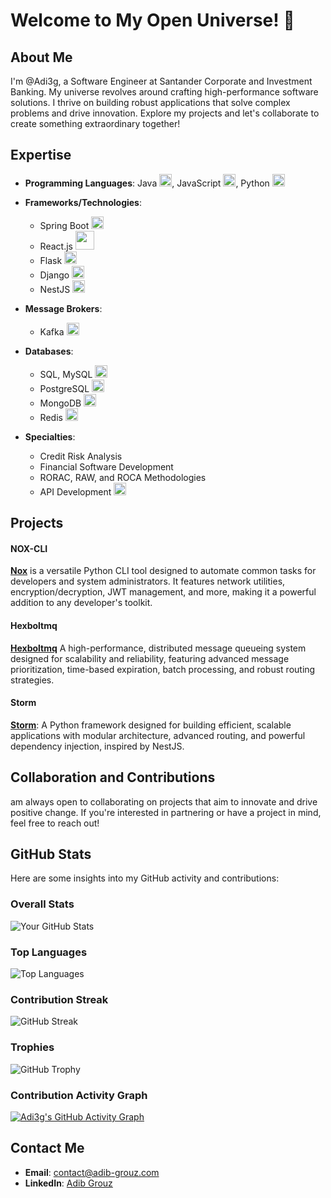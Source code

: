 

# Welcome to My Open Universe! 🌌

## About Me
I'm @Adi3g, a Software Engineer at Santander Corporate and Investment Banking. My universe revolves around crafting high-performance software solutions. I thrive on building robust applications that solve complex problems and drive innovation. Explore my projects and let's collaborate to create something extraordinary together!


## Expertise
- **Programming Languages**: Java <img src="https://img.icons8.com/color/48/000000/java-coffee-cup-logo.png" width="20" height="20">, JavaScript <img src="https://img.icons8.com/color/48/000000/javascript.png" width="20" height="20">, Python <img src="https://img.icons8.com/color/48/000000/python.png" width="20" height="20">
- **Frameworks/Technologies**:
  - Spring Boot <img src="https://img.icons8.com/color/48/000000/spring-logo.png" width="20" height="20">
  - React.js <img src="https://img.icons8.com/plasticine/100/000000/react.png" width="30" height="30">
  - Flask <img src="https://img.icons8.com/color/48/000000/flask.png" width="20" height="20">
  - Django <img src="https://img.icons8.com/color/48/000000/django.png" width="20" height="20">
  - NestJS <img src="https://docs.nestjs.com/assets/logo-small.svg" width="20" height="20">
- **Message Brokers**:
  - Kafka <img src="https://github.com/user-attachments/assets/66be88dd-3f48-446a-9e6d-991feb90efd5" width="20" height="20">

- **Databases**:
  - SQL, MySQL <img src="https://img.icons8.com/color/48/000000/mysql-logo.png" width="20" height="20">
  - PostgreSQL <img src="https://img.icons8.com/color/48/000000/postgreesql.png" width="20" height="20">
  - MongoDB <img src="https://img.icons8.com/color/48/000000/mongodb.png" width="20" height="20">
  - Redis <img src="https://img.icons8.com/color/48/000000/redis.png" width="20" height="20">
- **Specialties**:
  - Credit Risk Analysis
  - Financial Software Development
  - RORAC, RAW, and ROCA Methodologies
  - API Development <img src="https://img.icons8.com/nolan/64/api-settings.png" width="20" height="20">

## Projects

#### NOX-CLI 
 [**Nox**](https://github.com/Adi3g/nox-cli) is a versatile Python CLI tool designed to automate common tasks for developers and system administrators. It features network utilities, encryption/decryption, JWT management, and more, making it a powerful addition to any developer's toolkit.

#### Hexboltmq
[**Hexboltmq**](https://github.com/Adi3g/hexboltmq) A high-performance, distributed message queueing system designed for scalability and reliability, featuring advanced message prioritization, time-based expiration, batch processing, and robust routing strategies.

#### Storm
[**Storm**](https://github.com/Adi3g/storm): A Python framework designed for building efficient, scalable applications with modular architecture, advanced routing, and powerful dependency injection, inspired by NestJS.

## Collaboration and Contributions
 am always open to collaborating on projects that aim to innovate and drive positive change. If you're interested in partnering or have a project in mind, feel free to reach out!

## GitHub Stats

Here are some insights into my GitHub activity and contributions:

### Overall Stats

![Your GitHub Stats](https://github-readme-stats.vercel.app/api?username=Adi3g&show_icons=true&theme=dark&hide=issues,contribs&count_private=true&card_width=400)

### Top Languages

![Top Languages](https://github-readme-stats.vercel.app/api/top-langs/?username=Adi3g&layout=compact&hide=html,css&theme=dark)

### Contribution Streak

![GitHub Streak](https://github-readme-streak-stats.herokuapp.com/?user=Adi3g&theme=dark&date_format=M%20j%5B%2C%20Y%5D&hide_border=true)

### Trophies

![GitHub Trophy](https://github-profile-trophy.vercel.app/?username=Adi3g&theme=dark&margin-w=15&no-frame=true&column=8)

### Contribution Activity Graph

[![Adi3g's GitHub Activity Graph](https://github-readme-activity-graph.vercel.app/graph?username=Adi3g&bg_color=0d1117&color=5BCDEC&line=5BCDEC&point=FFFFFF&area=true&hide_border=true)](https://github.com/Adi3g)


## Contact Me
- **Email**: [contact@adib-grouz.com](mailto:contact@adib-grouz.com)
- **LinkedIn**: [Adib Grouz](https://www.linkedin.com/in/adib-grouz)
